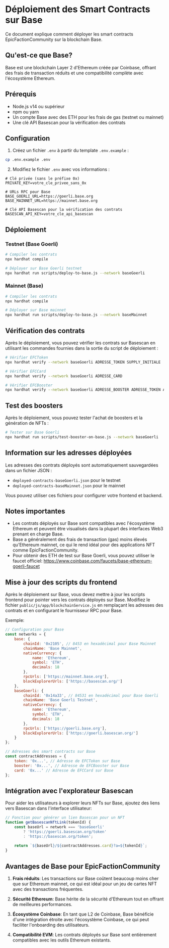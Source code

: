 # Déploiement des Smart Contracts sur Base

Ce document explique comment déployer les smart contracts EpicFactionCommunity sur la blockchain Base.

## Qu'est-ce que Base?

Base est une blockchain Layer 2 d'Ethereum créée par Coinbase, offrant des frais de transaction réduits et une compatibilité complète avec l'écosystème Ethereum.

## Prérequis

- Node.js v14 ou supérieur
- npm ou yarn
- Un compte Base avec des ETH pour les frais de gas (testnet ou mainnet)
- Une clé API Basescan pour la vérification des contrats

## Configuration

1. Créez un fichier `.env` à partir du template `.env.example` :

```bash
cp .env.example .env
```

2. Modifiez le fichier `.env` avec vos informations :

```
# Clé privée (sans le préfixe 0x)
PRIVATE_KEY=votre_cle_privee_sans_0x

# URLs RPC pour Base
BASE_GOERLI_URL=https://goerli.base.org
BASE_MAINNET_URL=https://mainnet.base.org

# Clé API Basescan pour la vérification des contrats
BASESCAN_API_KEY=votre_cle_api_basescan
```

## Déploiement

### Testnet (Base Goerli)

```bash
# Compiler les contrats
npx hardhat compile

# Déployer sur Base Goerli testnet
npx hardhat run scripts/deploy-to-base.js --network baseGoerli
```

### Mainnet (Base)

```bash
# Compiler les contrats
npx hardhat compile

# Déployer sur Base mainnet
npx hardhat run scripts/deploy-to-base.js --network baseMainnet
```

## Vérification des contrats

Après le déploiement, vous pouvez vérifier les contrats sur Basescan en utilisant les commandes fournies dans la sortie du script de déploiement :

```bash
# Vérifier EFCToken
npx hardhat verify --network baseGoerli ADRESSE_TOKEN SUPPLY_INITIALE

# Vérifier EFCCard
npx hardhat verify --network baseGoerli ADRESSE_CARD

# Vérifier EFCBooster
npx hardhat verify --network baseGoerli ADRESSE_BOOSTER ADRESSE_TOKEN ADRESSE_CARD BASE_URI
```

## Test des boosters

Après le déploiement, vous pouvez tester l'achat de boosters et la génération de NFTs :

```bash
# Tester sur Base Goerli
npx hardhat run scripts/test-booster-on-base.js --network baseGoerli
```

## Information sur les adresses déployées

Les adresses des contrats déployés sont automatiquement sauvegardées dans un fichier JSON :

- `deployed-contracts-baseGoerli.json` pour le testnet
- `deployed-contracts-baseMainnet.json` pour le mainnet

Vous pouvez utiliser ces fichiers pour configurer votre frontend et backend.

## Notes importantes

- Les contrats déployés sur Base sont compatibles avec l'écosystème Ethereum et peuvent être visualisés dans la plupart des interfaces Web3 prenant en charge Base.
- Base a généralement des frais de transaction (gas) moins élevés qu'Ethereum mainnet, ce qui le rend idéal pour des applications NFT comme EpicFactionCommunity.
- Pour obtenir des ETH de test sur Base Goerli, vous pouvez utiliser le faucet officiel: https://www.coinbase.com/faucets/base-ethereum-goerli-faucet

## Mise à jour des scripts du frontend

Après le déploiement sur Base, vous devez mettre à jour les scripts frontend pour pointer vers les contrats déployés sur Base. Modifiez le fichier `public/js/app/blockchainService.js` en remplaçant les adresses des contrats et en configurant le fournisseur RPC pour Base.

Exemple:

```javascript
// Configuration pour Base
const networks = {
    base: {
        chainId: '0x2105', // 8453 en hexadécimal pour Base Mainnet
        chainName: 'Base Mainnet',
        nativeCurrency: {
            name: 'Ethereum',
            symbol: 'ETH',
            decimals: 18
        },
        rpcUrls: ['https://mainnet.base.org'],
        blockExplorerUrls: ['https://basescan.org/']
    },
    baseGoerli: {
        chainId: '0x14a33', // 84531 en hexadécimal pour Base Goerli
        chainName: 'Base Goerli Testnet',
        nativeCurrency: {
            name: 'Ethereum',
            symbol: 'ETH',
            decimals: 18
        },
        rpcUrls: ['https://goerli.base.org'],
        blockExplorerUrls: ['https://goerli.basescan.org/']
    }
};

// Adresses des smart contracts sur Base
const contractAddresses = {
    token: '0x...', // Adresse de EFCToken sur Base
    booster: '0x...', // Adresse de EFCBooster sur Base
    card: '0x...' // Adresse de EFCCard sur Base
};
```

## Intégration avec l'explorateur Basescan

Pour aider les utilisateurs à explorer leurs NFTs sur Base, ajoutez des liens vers Basescan dans l'interface utilisateur:

```javascript
// Fonction pour générer un lien Basescan pour un NFT
function getBasescanNftLink(tokenId) {
    const baseUrl = network === 'baseGoerli' 
        ? 'https://goerli.basescan.org/token' 
        : 'https://basescan.org/token';
    
    return `${baseUrl}/${contractAddresses.card}?a=${tokenId}`;
}
```

## Avantages de Base pour EpicFactionCommunity

1. **Frais réduits**: Les transactions sur Base coûtent beaucoup moins cher que sur Ethereum mainnet, ce qui est idéal pour un jeu de cartes NFT avec des transactions fréquentes.

2. **Sécurité Ethereum**: Base hérite de la sécurité d'Ethereum tout en offrant de meilleures performances.

3. **Écosystème Coinbase**: En tant que L2 de Coinbase, Base bénéficie d'une intégration étroite avec l'écosystème Coinbase, ce qui peut faciliter l'onboarding des utilisateurs.

4. **Compatibilité EVM**: Les contrats déployés sur Base sont entièrement compatibles avec les outils Ethereum existants.